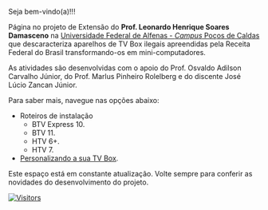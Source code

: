 Seja bem-vindo(a)!!!

Página no projeto de Extensão do **Prof. Leonardo Henrique Soares Damasceno** na [Universidade Federal de Alfenas - *Campus* Poços de Caldas](http://www.unifal-mg.edu.br/pocosdecaldas) que descaracteriza aparelhos de TV Box ilegais apreendidas pela Receita Federal do Brasil transformando-os em mini-computadores.

As atividades são desenvolvidas com o apoio do Prof. Osvaldo Adilson Carvalho Júnior, do Prof. Marlus Pinheiro Rolelberg e do discente José Lúcio Zancan Júnior.

Para saber mais, navegue nas opções abaixo:

- Roteiros de instalação
  - BTV Express 10.
  - BTV 11.
  - HTV 6+.
  - HTV 7.
- [Personalizando a sua TV Box](https://github.com/lnrddev/tvbox/blob/main/roteiros/personalizacao.md).

Este espaço está em constante atualização. Volte sempre para conferir as novidades do desenvolvimento do projeto.

[![Visitors](https://api.visitorbadge.io/api/visitors?path=https%3A%2F%2Fgithub.com%2Flnrddev%2Ftvbox&label=Visitantes&countColor=%23d9e3f0)](https://visitorbadge.io/status?path=https%3A%2F%2Fgithub.com%2Flnrddev%2Ftvbox)

